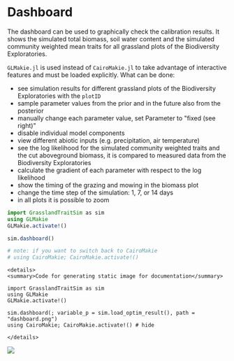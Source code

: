 # Dashboard

The dashboard can be used to graphically check the calibration results. It shows the simulated total biomass, soil water content and the simulated community weighted mean traits for all grassland plots of the Biodiversity Exploratories.

`GLMakie.jl` is used instead of `CairoMakie.jl` to take advantage of interactive features and must be loaded explicitly. What can be done:

- see simulation results for different grassland plots of the Biodiversity Exploratories with the `plotID`
- sample parameter values from the prior and in the future also from the posterior
- manually change each parameter value, set Parameter to "fixed (see right)"
- disable individual model components
- view different abiotic inputs (e.g. precipitation, air temperature)
- see the log likelihood for the simulated community weighted traits and the cut aboveground biomass, it is compared to measured data from the Biodiversity Exploratories
- calculate the gradient of each parameter with respect to the log likelihood 
- show the timing of the grazing and mowing in the biomass plot
- change the time step of the simulation: 1, 7, or 14 days
- in all plots it is possible to zoom


```julia
import GrasslandTraitSim as sim
using GLMakie
GLMakie.activate!()

sim.dashboard()

# note: if you want to switch back to CairoMakie
# using CairoMakie; CairoMakie.activate!()
```

```@raw html
<details>
<summary>Code for generating static image for documentation</summary>
```

```@example
import GrasslandTraitSim as sim
using GLMakie
GLMakie.activate!()

sim.dashboard(; variable_p = sim.load_optim_result(), path = "dashboard.png")
using CairoMakie; CairoMakie.activate!() # hide
```

```@raw html
</details>
```

![](dashboard.png)